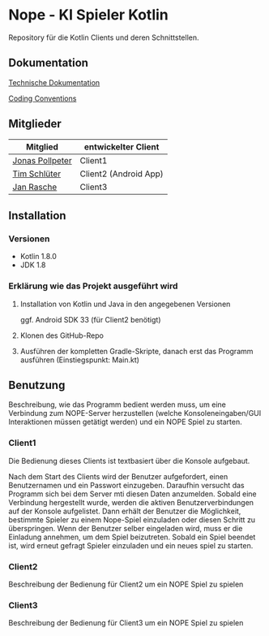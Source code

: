 # Nope - KI Spieler Kotlin

Repository für die Kotlin Clients und deren Schnittstellen.


## Dokumentation
[Technische Dokumentation](https://github.com/Nope-Cardgame/KIKotlin/blob/16fdfb6eed3a06c6ebd31123adc867bfcbd85c07/doc/TechnischeDokumentation.md)

[Coding Conventions](https://github.com/Nope-Cardgame/KIKotlin/blob/16fdfb6eed3a06c6ebd31123adc867bfcbd85c07/doc/CodingConventions.md)


## Mitglieder
Mitglied | entwickelter Client | 
--- | --- |
[Jonas Pollpeter](https://github.com/JonasPTFL) | Client1
[Tim Schlüter](https://github.com/TosSystems) | Client2 (Android App)
[Jan Rasche](https://github.com/Muquinbla) | Client3


## Installation

### Versionen
- Kotlin 1.8.0
- JDK 1.8

### Erklärung wie das Projekt ausgeführt wird

1. Installation von Kotlin und Java in den angegebenen Versionen 

    ggf. Android SDK 33 (für Client2 benötigt)  
3. Klonen des GitHub-Repo
4. Ausführen der kompletten Gradle-Skripte, danach erst das Programm ausführen (Einstiegspunkt: Main.kt)


## Benutzung
Beschreibung, wie das Programm bedient werden muss, um eine Verbindung zum NOPE-Server herzustellen (welche Konsoleneingaben/GUI Interaktionen müssen getätigt werden) und ein NOPE Spiel zu starten.

### Client1
Die Bedienung dieses Clients ist textbasiert über die Konsole aufgebaut. 

Nach dem Start des Clients wird der Benutzer aufgefordert, einen Benutzernamen und ein Passwort einzugeben.
Daraufhin versucht das Programm sich bei dem Server mti diesen Daten anzumelden. Sobald eine Verbindung hergestellt wurde, 
werden die aktiven Benutzerverbindungen auf der Konsole aufgelistet. Dann erhält der Benutzer die Möglichkeit, bestimmte Spieler
zu einem Nope-Spiel einzuladen oder diesen Schritt zu überspringen. Wenn der Benutzer selber eingeladen wird, muss er die Einladung
annehmen, um dem Spiel beizutreten. Sobald ein Spiel beendet ist, wird erneut gefragt Spieler einzuladen und ein neues spiel zu starten. 

### Client2
Beschreibung der Bedienung für Client2 um ein NOPE Spiel zu spielen

### Client3
Beschreibung der Bedienung für Client3 um ein NOPE Spiel zu spielen
